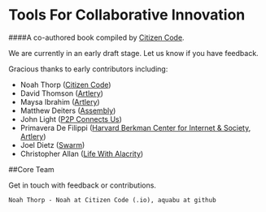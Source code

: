 # Tools For Collaborative Innovation
####A co-authored book compiled by [Citizen Code](http://citizencode.io).

We are currently in an early draft stage. Let us know if you have feedback.

Gracious thanks to early contributors including:
    
* Noah Thorp ([Citizen Code](http://citizencode.io))
* David Thomson ([Artlery](http://artlery.com))
* Maysa Ibrahim ([Artlery](http://artlery.com)) 
* Matthew Deiters ([Assembly](http://assembly.com))
* John Light ([P2P Connects Us](http://p2pconnects.us))
* Primavera De Filippi ([Harvard Berkman Center for Internet & Society](http://cyber.law.harvard.edu), [Artlery](http://artlery.com))
* Joel Dietz ([Swarm](http://swarm.fund))
* Christopher Allan ([Life With Alacrity](http://www.lifewithalacrity.com))

##Core Team

Get in touch with feedback or contributions.

    Noah Thorp - Noah at Citizen Code (.io), aquabu at github

